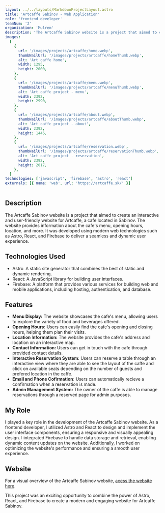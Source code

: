 ```yaml
---
layout: ../../layouts/MarkdownProjectLayout.astro
title: 'Artcaffe Sabinov - Web Application'
role: 'frontend developer'
teamNum: '2'
organization: 'Mulrem'
description: 'The Artcaffe Sabinov website is a project that aimed to create a friendly website for Artcaffe, a cafe located in Sabinov, Slovakia.'
images:
  [
    {
      url: '/images/projects/artcaffe/home.webp',
      thumbNailUrl: '/images/projects/artcaffe/homeThumb.webp',
      alt: 'Art caffe home',
      width: 1295,
      height: 2000,
    },
    {
      url: '/images/projects/artcaffe/menu.webp',
      thumbNailUrl: '/images/projects/artcaffe/menuThumb.webp',
      alt: 'Art caffe project - menu',
      width: 2392,
      height: 2990,
    },
    {
      url: '/images/projects/artcaffe/about.webp',
      thumbNailUrl: '/images/projects/artcaffe/aboutThumb.webp',
      alt: 'Art caffe project - about',
      width: 2392,
      height: 1446,
    },
    {
      url: '/images/projects/artcaffe/reservation.webp',
      thumbNailUrl: '/images/projects/artcaffe/reservationThumb.webp',
      alt: 'Art caffe project - reservation',
      width: 2392,
      height: 2017,
    },
  ]
technologies: ['javascript', 'firebase', 'astro', 'react']
externals: [{ name: 'web', url: 'https://artcaffe.sk/' }]
---
```


## Description

The Artcaffe Sabinov website is a project that aimed to create an interactive and user-friendly website for Artcaffe, a cafe located in Sabinov. The website provides information about the cafe's menu, opening hours, location, and more. It was developed using modern web technologies such as Astro, React, and Firebase to deliver a seamless and dynamic user experience.

## Technologies Used

- Astro: A static site generator that combines the best of static and dynamic rendering.
- React: A JavaScript library for building user interfaces.
- Firebase: A platform that provides various services for building web and mobile applications, including hosting, authentication, and database.

## Features

- **Menu Display:** The website showcases the cafe's menu, allowing users to explore the variety of food and beverages offered.
- **Opening Hours:** Users can easily find the cafe's opening and closing hours, helping them plan their visits.
- **Location Information:** The website provides the cafe's address and location on an interactive map.
- **Contact Information:** Users can get in touch with the cafe through provided contact details.
- **Interactive Reservation System:** Users can reserve a table through an interactive view where they are able to see the layout of the caffe and click on available seats depending on the number of guests and prefered location in the caffe.
- **Email and Phone Cofirmation:** Users can automatically recieve a confirmation when a reservation is made.
- **Admin Management System:** The owner of the caffe is able to manage reservations through a reserved page for admin purposes.

## My Role

I played a key role in the development of the Artcaffe Sabinov website. As a frontend developer, I utilized Astro and React to design and implement the user interface components, ensuring a responsive and visually appealing design. I integrated Firebase to handle data storage and retrieval, enabling dynamic content updates on the website. Additionally, I worked on optimizing the website's performance and ensuring a smooth user experience.

## Website

For a visual overview of the Artcaffe Sabinov website, [acess the website here](https://artcaffe.sk/).

This project was an exciting opportunity to combine the power of Astro, React, and Firebase to create a modern and engaging website for Artcaffe Sabinov.
